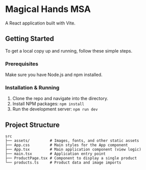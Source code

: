 # Magical Hands MSA

A React application built with Vite.

## Getting Started

To get a local copy up and running, follow these simple steps.

### Prerequisites

Make sure you have Node.js and npm installed.

### Installation & Running

1.  Clone the repo and navigate into the directory.
2.  Install NPM packages: `npm install`
3.  Run the development server: `npm run dev`

## Project Structure

```
src
├── assets/         # Images, fonts, and other static assets
├── App.css         # Main styles for the App component
├── App.tsx         # Main application component (view logic)
├── main.tsx        # Application entry point
├── ProductPage.tsx # Component to display a single product
└── products.ts     # Product data and image imports
```
